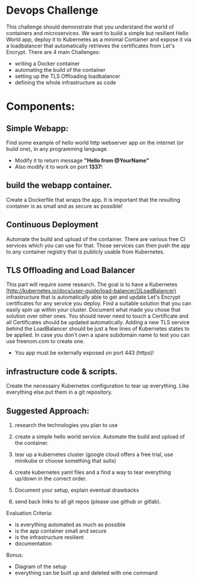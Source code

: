 # Devops Challenge

This challenge should demonstrate that you understand the world of containers and microservices.
We want to build a simple but resilient Hello World app, deploy it to Kubernetes as a minimal Container and expose it via a loadbalancer that automatically retrieves the certificates from Let's Encrypt.
There are 4 main Challenges:
- writing a Docker container
- automating the build of the container
- setting up the TLS Offloading loadbalancer
- defining the whole infrastructure as code


# Components:

## Simple Webapp:

Find some example of hello world http webserver app on the internet (or build one), in any programming language.
* Modify it to return message __"Hello from @YourName"__
* Also modify it to work on port __1337__!

## build the webapp container.
Create a Dockerfile that wraps the app.
It is important that the resulting container is as small and as secure as possible!

## Continuous Deployment
Automate the build and upload of the container. There are various free CI services which you can use for that.
Those services can then push the app to any container registry that is publicly usable from Kubernetes.

## TLS Offloading and Load Balancer

This part will require some research. The goal is to have a Kubernetes [http://kubernetes.io/docs/user-guide/load-balancer/](LoadBalancer) infrastructure that is automatically able to get and update Let's Encrypt certificates for any service you deploy.
Find a suitable solution that you can easily spin up within your cluster. Document what made you chose that solution over other ones. You should never need to touch a Certificate and all Certificates should be updated automatically.
Adding a new TLS service behind the LoadBalancer should be just a few lines of Kubernetes states to be applied.
In case you don't own a spare subdomain name to test you can use freenom.com to create one.
* You app must be externally exposed on port 443 (https)!

## infrastructure code & scripts.

Create the necessairy Kubernetes configuration to tear up everything.
Like everything else put them in a git repository.

## Suggested Approach:

1. research the technologies you plan to use

2. create a simple hello world service. Automate the build and upload of the container.

3. tear up a kubernetes cluster (google cloud offers a free trial, use minikube or choose something that suits)

4. create kubernetes yaml files and a find a way to tear everything up/down in the correct order.

5. Document your setup, explain eventual drawbacks

6. send back links to all git repos (please use github or gitlab).


Evaluation Criteria:

- is everything automated as much as possible
- is the app container small and secure
- is the infrastructure resilient
- documentation

Bonus:
- Diagram of the setup
- everything can be built up and deleted with one command
